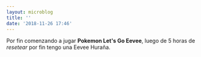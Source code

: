 ```yaml
---
layout: microblog
title: ''
date: '2018-11-26 17:46'
---
```

Por fin comenzando a jugar **Pokemon Let's Go Eevee**, luego de 5 horas de _resetear_ por fin tengo una Eevee Huraña.
